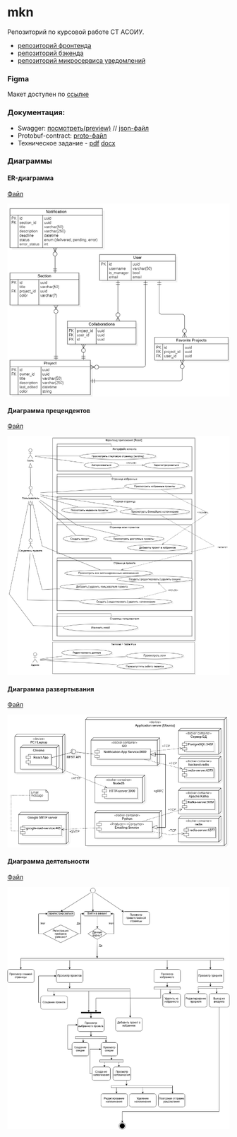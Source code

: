 # mkn

Репозиторий по курсовой работе СТ АСОИУ.

- [репозиторий фронтенда](https://github.com/pvrtss/mkn-frontend)
- [репозиторий бэкенда](https://github.com/vvjke314/mkn-backend)
- [репозиторий микросервиса уведомлений](https://github.com/Sanyazay/mkn-mailing-service)

### Figma

Макет доступен по [ссылке](https://www.figma.com/file/vyFT6WPGsmnSiZVdOWZkRq/MKN?node-id=0-1&t=Tmr3X1z1IiqiEFyA-0)

### Документация:

- Swagger: [посмотреть(preview)](https://vvjke314.github.io/mkn/) // [json-файл](https://github.com/vvjke314/mkn/tree/main/docs/swagger/swagger.json)
- Protobuf-contract: [proto-файл](/docs/proto/mail-service.proto)
- Техническое задание - [pdf](https://github.com/vvjke314/mkn/tree/main/docs/tech-spec/TZ_Zaycev_Eremihin_Abramov.pdf) [docx](https://github.com/vvjke314/mkn/tree/main/docs/tech-spec/TZ_Zaycev_Eremihin_Abramov.docx)

### Диаграммы

#### ER-диаграмма

[Файл](/docs/diagrams/er.mdj)

![ER-диаграмма](/docs/diagrams/er.png)

#### Диаграмма прецендентов

[Файл](/docs/diagrams/usecase.mdj)

![Диаграмма прецендентов](/docs/diagrams/usec.png)

#### Диаграмма развертывания

[Файл](/docs/diagrams/deploy.mdj)

![Диаграмма развертывания](/docs/diagrams/deploy.png)

#### Диаграмма деятельности

[Файл](/docs/diagrams/activity.drawio)

![Диаграмма деятельности](/docs/diagrams/activity.png)
